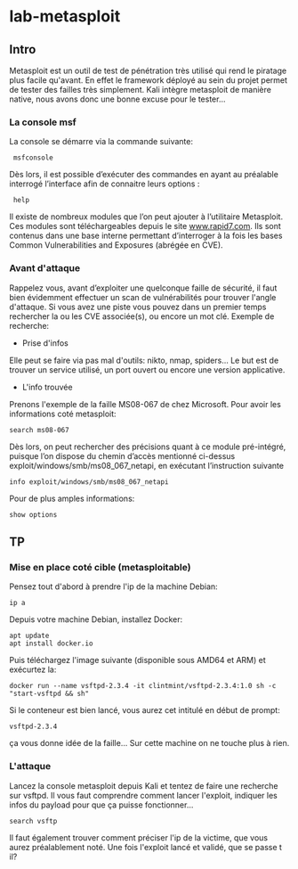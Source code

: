 # lab-metasploit

## Intro

Metasploit est un outil de test de pénétration très utilisé qui rend le piratage plus facile qu'avant. En effet le framework déployé au sein du projet permet de tester des failles très simplement. Kali intègre metasploit de manière native, nous avons donc une bonne excuse pour le tester...

### La console msf

La console se démarre via la commande suivante:

```
 msfconsole
```

 Dès lors, il est possible d’exécuter des commandes en ayant au préalable interrogé l’interface afin de connaitre leurs options :

```
 help
```

Il existe de nombreux modules que l’on peut ajouter à l’utilitaire Metasploit. Ces modules sont téléchargeables depuis le site www.rapid7.com. Ils sont contenus dans une base interne permettant d’interroger à la fois les bases Common Vulnerabilities and Exposures (abrégée en CVE).

### Avant d'attaque

Rappelez vous, avant d’exploiter une quelconque faille de sécurité, il faut bien évidemment effectuer un scan de vulnérabilités pour trouver l'angle d'attaque. Si vous avez une piste vous pouvez dans un premier temps rechercher la ou les CVE associée(s), ou encore un mot clé. Exemple de recherche:

- Prise d'infos

Elle peut se faire via pas mal d'outils: nikto, nmap, spiders... Le but est de trouver un service utilisé, un port ouvert ou encore une version applicative.

- L'info trouvée

Prenons l'exemple de la faille MS08-067 de chez Microsoft. Pour avoir les informations coté metasploit:

```
search ms08-067
```

Dès lors, on peut rechercher des précisions quant à ce module pré-intégré, puisque l’on dispose du chemin d’accès mentionné ci-dessus exploit/windows/smb/ms08_067_netapi, en exécutant l’instruction suivante 

```
info exploit/windows/smb/ms08_067_netapi
```

Pour de plus amples informations:

```
show options
```

## TP

### Mise en place coté cible (metasploitable)

Pensez tout d'abord à prendre l'ip de la machine Debian:

```
ip a
```

Depuis votre machine Debian, installez Docker:

```
apt update
apt install docker.io
```

Puis téléchargez l'image suivante (disponible sous AMD64 et ARM) et exécurtez la:

```
docker run --name vsftpd-2.3.4 -it clintmint/vsftpd-2.3.4:1.0 sh -c "start-vsftpd && sh"
```

Si le conteneur est bien lancé, vous aurez cet intitulé en début de prompt:

```
vsftpd-2.3.4
```

ça vous donne idée de la faille... Sur cette machine on ne touche plus à rien.

### L'attaque

Lancez la console metasploit depuis Kali et tentez de faire une recherche sur vsftpd. Il vous faut comprendre comment lancer l'exploit, indiquer les infos du payload pour que ça puisse fonctionner...

```
search vsftp
```

Il faut également trouver comment préciser l'ip de la victime, que vous aurez préalablement noté. Une fois l'exploit lancé et validé, que se passe t il?
